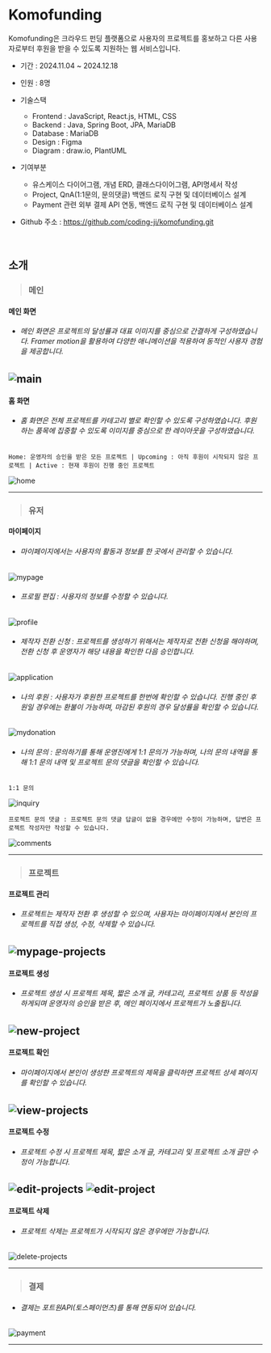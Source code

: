 # Komofunding
Komofunding은 크라우드 펀딩 플랫폼으로 사용자의 프로젝트를 홍보하고 다른 사용자로부터 후원을 받을 수 있도록 지원하는 웹 서비스입니다. 
* 기간 : 2024.11.04 ~ 2024.12.18

* 인원 : 8명

* 기술스택
  - Frontend : JavaScript, React.js, HTML, CSS
  - Backend : Java, Spring Boot, JPA, MariaDB
  - Database : MariaDB
  - Design : Figma
  - Diagram : draw.io, PlantUML

* 기여부분
  -  유스케이스 다이어그램, 개념 ERD, 클래스다이어그램, API명세서 작성
  -  Project, QnA(1:1문의, 문의댓글) 백엔드 로직 구현 및 데이터베이스 설계
  -  Payment 관련 외부 결제 API 연동, 백엔드 로직 구현 및 데이터베이스 설계

* Github 주소 : https://github.com/coding-ji/komofunding.git
<br>

## 소개
>### 메인
#### 메인 화면
- ###### 메인 화면은 프로젝트의 달성률과 대표 이미지를 중심으로 간결하게 구성하였습니다. Framer motion을 활용하여 다양한 애니메이션을 적용하여 동적인 사용자 경험을 제공합니다.
![main](https://github.com/user-attachments/assets/4d91e8cd-14d5-425d-a95b-7d1c6750df53)
---
#### 홈 화면 
- ###### 홈 화면은 전체 프로젝트를 카테고리 별로 확인할 수 있도록 구성하였습니다. 후원하는 품목에 집중할 수 있도록 이미지를 중심으로 한 레이아웃을 구성하였습니다.
~~~
Home: 운영자의 승인을 받은 모든 프로젝트 | Upcoming : 아직 후원이 시작되지 않은 프로젝트 | Active : 현재 후원이 진행 중인 프로젝트
~~~
![home](https://github.com/user-attachments/assets/ff4a7e5d-d1a5-4324-a5a8-05e4a4f0ebb8)  

---

>### 유저
#### 마이페이지 
- ###### 마이페이지에서는 사용자의 활동과 정보를 한 곳에서 관리할 수 있습니다.
![mypage](https://github.com/user-attachments/assets/20b59182-601e-4da3-a94b-9ea4fc547885)

- ###### 프로필 편집 : 사용자의 정보를 수정할 수 있습니다. 
![profile](https://github.com/user-attachments/assets/f6ce1bee-919e-4f94-8227-791ca27e3ef3)

- ###### 제작자 전환 신청 : 프로젝트를 생성하기 위해서는 제작자로 전환 신청을 해야하며, 전환 신청 후 운영자가 해당 내용을 확인한 다음 승인합니다. 
![application](https://github.com/user-attachments/assets/acbadcdd-36c9-412b-8886-e7019495ac81)

- ###### 나의 후원 : 사용자가 후원한 프로젝트를 한번에 확인할 수 있습니다. 진행 중인 후원일 경우에는 환불이 가능하며, 마감된 후원의 경우 달성률을 확인할 수 있습니다. 
![mydonation](https://github.com/user-attachments/assets/726069ea-aa4f-4f22-bc07-8dc3d360dff3)

- ###### 나의 문의 : 문의하기를 통해 운영진에게 1:1 문의가 가능하며, 나의 문의 내역을 통해 1:1 문의 내역 및 프로젝트 문의 댓글을 확인할 수 있습니다.
~~~
1:1 문의
~~~
![inquiry](https://github.com/user-attachments/assets/3285b72b-d4e2-420a-a146-2c1d21a5a524)

~~~
프로젝트 문의 댓글 : 프로젝트 문의 댓글 답글이 없을 경우에만 수정이 가능하며, 답변은 프로젝트 작성자만 작성할 수 있습니다. 
~~~
![comments](https://github.com/user-attachments/assets/754df2a0-713a-4516-a2ce-b71a207253f0)

---

>### 프로젝트
#### 프로젝트 관리
- ###### 프로젝트는 제작자 전환 후 생성할 수 있으며, 사용자는 마이페이지에서 본인의 프로젝트를 직접 생성, 수정, 삭제할 수 있습니다.
![mypage-projects](https://github.com/user-attachments/assets/d7b593e7-163d-4eab-97ec-139711e920b6)
---
#### 프로젝트 생성
- ###### 프로젝트 생성 시 프로젝트 제목, 짧은 소개 글, 카테고리, 프로젝트 상품 등 작성을 하게되며 운영자의 승인을 받은 후, 메인 페이지에서 프로젝트가 노출됩니다.
![new-project](https://github.com/user-attachments/assets/9c668ba9-638f-4e3b-8ab8-672d989e891f)
---
#### 프로젝트 확인
- ###### 마이페이지에서 본인이 생성한 프로젝트의 제목을 클릭하면 프로젝트 상세 페이지를 확인할 수 있습니다.
![view-projects](https://github.com/user-attachments/assets/32ff80ee-97cf-4f20-abfe-c344c6d5fe3f)
---
#### 프로젝트 수정
- ###### 프로젝트 수정 시 프로젝트 제목, 짧은 소개 글, 카테고리 및 프로젝트 소개 글만 수정이 가능합니다. 
![edit-projects](https://github.com/user-attachments/assets/9b18c681-3bd0-499a-bfcc-a9ee105ae02a)
![edit-project](https://github.com/user-attachments/assets/f66b80d4-a798-44bc-a1f6-f4510ca0c67e)
---
#### 프로젝트 삭제
- ###### 프로젝트 삭제는 프로젝트가 시작되지 않은 경우에만 가능합니다.
![delete-projects](https://github.com/user-attachments/assets/ef2c935a-e2b4-433d-acfa-a5e2de36b838)  

---

>### 결제
- ###### 결제는 포트원API(토스페이먼츠)를 통해 연동되어 있습니다.
![payment](https://github.com/user-attachments/assets/22a8054b-8337-4911-bb26-23ed2b9b7c26)

---




